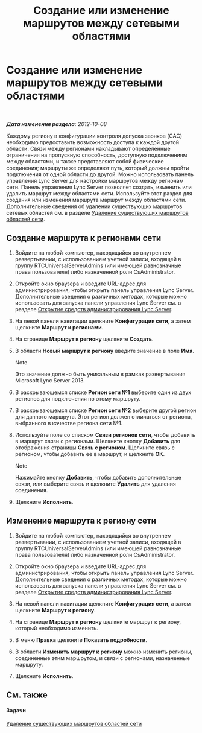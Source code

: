 ﻿---
title: Создание или изменение маршрутов между сетевыми областями
TOCTitle: Создание или изменение маршрутов между сетевыми областями
ms:assetid: 76993daa-76c2-4cec-8363-de8aebef0145
ms:mtpsurl: https://technet.microsoft.com/ru-ru/library/Gg521016(v=OCS.15)
ms:contentKeyID: 49310213
ms.date: 05/19/2016
mtps_version: v=OCS.15
ms.translationtype: HT
---

# Создание или изменение маршрутов между сетевыми областями

 

_**Дата изменения раздела:** 2012-10-08_

Каждому региону в конфигурации контроля допуска звонков (CAC) необходимо предоставить возможность доступа к каждой другой области. Связи между регионами накладывают определенные ограничения на пропускную способность, доступную подключениям между областями, и также представляют собой физические соединения; маршруты же определяют путь, который должны пройти подключения от одной области до другой. Можно использовать панель управления Lync Server для настройки маршрутов между регионам сети. Панель управления Lync Server позволяет создать, изменить или удалить маршрут между областями сети. Используйте этот раздел для создания или изменения маршрута маршрут между областями сети. Дополнительные сведения об удалении существующих маршрутов сетевых областей см. в разделе [Удаление существующих маршрутов областей сети](lync-server-2013-deleting-existing-network-region-routes.md).

## Создание маршрута к регионами сети

1.  Войдите на любой компьютер, находящийся во внутреннем развертывании, с использованием учетной записи, входящей в группу RTCUniversalServerAdmins (или имеющей равнозначные права пользователя) либо назначенной роли CsAdministrator.

2.  Откройте окно браузера и введите URL-адрес для администрирования, чтобы открыть панель управления Lync Server. Дополнительные сведения о различных методах, которые можно использовать для запуска панели управления Lync Server см. в разделе [Открытие средств администрирования Lync Server](lync-server-2013-open-lync-server-administrative-tools.md).

3.  На левой панели навигации щелкните **Конфигурация сети**, а затем щелкните **Маршрут к регионами**.

4.  На странице **Маршрут к региону** щелкните **Создать**.

5.  В области **Новый маршрут к региону** введите значение в поле **Имя**.
    
    > [!note]  
    > Это значение должно быть уникальным в рамках развертывания Microsoft Lync Server 2013.

6.  В раскрывающемся списке **Регион сети №1** выберите один из двух регионов для подключения по этому маршруту.

7.  В раскрывающемся списке **Регион сети №2** выберите другой регион для данного маршрута. Этот регион должен отличаться от региона, выбранного в качестве региона сети №1.

8.  Используйте поле со списком **Связи регионов сети**, чтобы добавить в маршрут связи с регионами. Щелкните кнопку **Добавить** для отображения страницы **Связь с регионом**. Щелкните связь с регионом, чтобы добавить ее в маршрут, и щелкните **ОК**.
    
    > [!note]  
    > Нажимайте кнопку <strong>Добавить</strong>, чтобы добавить дополнительные связи, или выберите связь и щелкните <strong>Удалить</strong> для удаления соединения.

9.  Щелкните **Исполнить**.

## Изменение маршрута к региону сети

1.  Войдите на любой компьютер, находящийся во внутреннем развертывании, с использованием учетной записи, входящей в группу RTCUniversalServerAdmins (или имеющей равнозначные права пользователя) либо назначенной роли CsAdministrator.

2.  Откройте окно браузера и введите URL-адрес для администрирования, чтобы открыть панель управления Lync Server. Дополнительные сведения о различных методах, которые можно использовать для запуска панели управления Lync Server см. в разделе [Открытие средств администрирования Lync Server](lync-server-2013-open-lync-server-administrative-tools.md).

3.  На левой панели навигации щелкните **Конфигурация сети**, а затем щелкните **Маршрут к региону**.

4.  На странице **Маршрут к региону** щелкните маршрут к региону, который необходимо изменить.

5.  В меню **Правка** щелкните **Показать подробности**.

6.  В области **Изменить маршрут к региону** можно изменить регионы, соединенные этим маршрутом, и связи с регионами, назначенные маршруту.

7.  Щелкните **Исполнить**.

## См. также

#### Задачи

[Удаление существующих маршрутов областей сети](lync-server-2013-deleting-existing-network-region-routes.md)

